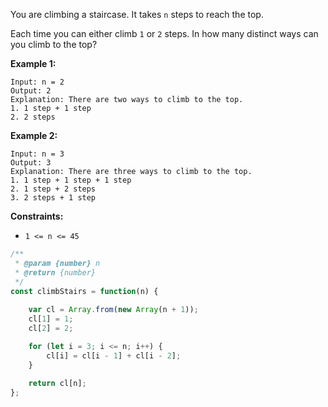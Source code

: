 You are climbing a staircase. It takes `n` steps to reach the top.

Each time you can either climb `1` or `2` steps. In how many distinct ways can you climb to the top?

 
__Example 1:__
```
Input: n = 2
Output: 2
Explanation: There are two ways to climb to the top.
1. 1 step + 1 step
2. 2 steps
```

__Example 2:__
```
Input: n = 3
Output: 3
Explanation: There are three ways to climb to the top.
1. 1 step + 1 step + 1 step
2. 1 step + 2 steps
3. 2 steps + 1 step
``` 

__Constraints:__

* `1 <= n <= 45`

```javascript
/**
 * @param {number} n
 * @return {number}
 */
const climbStairs = function(n) {
    
    var cl = Array.from(new Array(n + 1));
    cl[1] = 1;
    cl[2] = 2;

    for (let i = 3; i <= n; i++) {
        cl[i] = cl[i - 1] + cl[i - 2];
    }
    
    return cl[n];
};
```